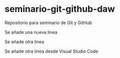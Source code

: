 # seminario-git-github-daw

Repositorio para seminario de Git y GitHub

Se añade una nueva linea

Se añade otra linea

Se añade otra linea desde Visual Studio Code